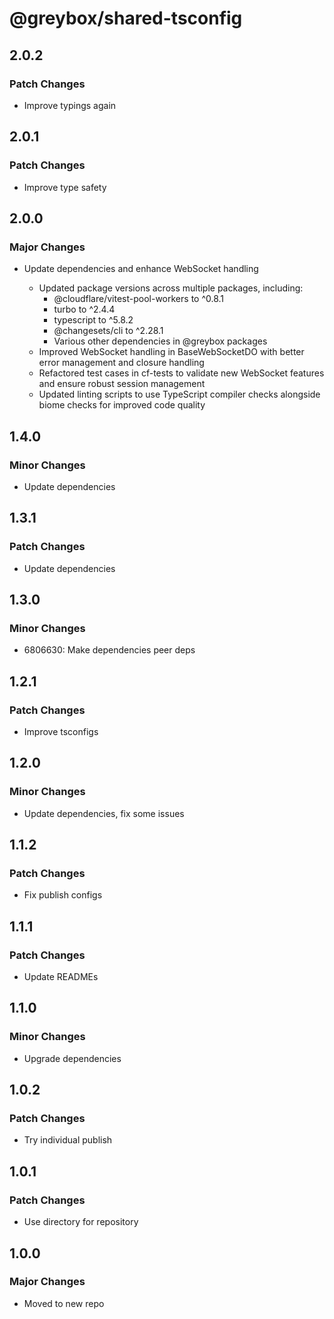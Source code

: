# @greybox/shared-tsconfig

## 2.0.2

### Patch Changes

- Improve typings again

## 2.0.1

### Patch Changes

- Improve type safety

## 2.0.0

### Major Changes

- Update dependencies and enhance WebSocket handling

  - Updated package versions across multiple packages, including:
    - @cloudflare/vitest-pool-workers to ^0.8.1
    - turbo to ^2.4.4
    - typescript to ^5.8.2
    - @changesets/cli to ^2.28.1
    - Various other dependencies in @greybox packages
  - Improved WebSocket handling in BaseWebSocketDO with better error management and closure handling
  - Refactored test cases in cf-tests to validate new WebSocket features and ensure robust session management
  - Updated linting scripts to use TypeScript compiler checks alongside biome checks for improved code quality

## 1.4.0

### Minor Changes

- Update dependencies

## 1.3.1

### Patch Changes

- Update dependencies

## 1.3.0

### Minor Changes

- 6806630: Make dependencies peer deps

## 1.2.1

### Patch Changes

- Improve tsconfigs

## 1.2.0

### Minor Changes

- Update dependencies, fix some issues

## 1.1.2

### Patch Changes

- Fix publish configs

## 1.1.1

### Patch Changes

- Update READMEs

## 1.1.0

### Minor Changes

- Upgrade dependencies

## 1.0.2

### Patch Changes

- Try individual publish

## 1.0.1

### Patch Changes

- Use directory for repository

## 1.0.0

### Major Changes

- Moved to new repo
